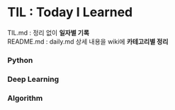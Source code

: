 # TIL : Today I Learned

TIL.md : 정리 없이 **일자별 기록**  
README.md : daily.md 상세 내용을 wiki에 **카테고리별 정리**

### Python


### Deep Learning


### Algorithm



